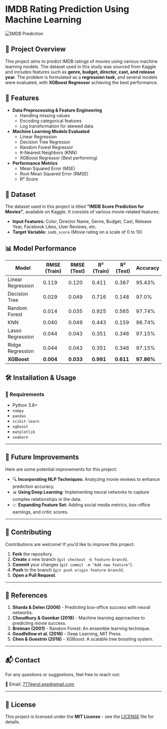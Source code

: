 # IMDB Rating Prediction Using Machine Learning

![IMDB Prediction](https://img.shields.io/badge/Machine%20Learning-IMDB%20Prediction-blue)

## 📌 Project Overview

This project aims to predict IMDB ratings of movies using various machine learning models. The dataset used in this study was sourced from Kaggle and includes features such as **genre, budget, director, cast, and release year**. The problem is formulated as a **regression task**, and several models were evaluated, with **XGBoost Regressor** achieving the best performance.

## 🚀 Features

- **Data Preprocessing & Feature Engineering**
  - Handling missing values
  - Encoding categorical features
  - Log transformation for skewed data
- **Machine Learning Models Evaluated**
  - Linear Regression
  - Decision Tree Regressor
  - Random Forest Regressor
  - K-Nearest Neighbors (KNN)
  - XGBoost Regressor (Best performing)
- **Performance Metrics**
  - Mean Squared Error (MSE)
  - Root Mean Squared Error (RMSE)
  - R² Score

## 📂 Dataset

The dataset used in this project is titled **"IMDB Score Prediction for Movies"**, available on Kaggle. It consists of various movie-related features:

- **Input Features:** Color, Director Name, Genre, Budget, Cast, Release Year, Facebook Likes, User Reviews, etc.
- **Target Variable:** `imdb_score` (Movie rating on a scale of 0 to 10)

## 📊 Model Performance

| Model           | RMSE (Train) | RMSE (Test) | R² (Train) | R² (Test) | Accuracy  |
|---------------|--------------|-------------|------------|-----------|-----------|
| Linear Regression | 0.119 | 0.120 | 0.411 | 0.387 | 95.43% |
| Decision Tree     | 0.029 | 0.049 | 0.716 | 0.148 | 97.0%  |
| Random Forest    | 0.014 | 0.035 | 0.925 | 0.565 | 97.74%  |
| KNN              | 0.040 | 0.049 | 0.443 | 0.159 | 96.74%  |
| Lasso Regression | 0.044 | 0.043 | 0.351 | 0.346 | 97.15%  |
| Ridge Regression | 0.044 | 0.043 | 0.351 | 0.346 | 97.15%  |
| **XGBoost**      | **0.004** | **0.033** | **0.991** | **0.611** | **97.86%** |

## 🛠 Installation & Usage

### 🔧 Requirements
- Python 3.8+
- `numpy`
- `pandas`
- `scikit-learn`
- `xgboost`
- `matplotlib`
- `seaborn`

---

## 🎯 Future Improvements  
Here are some potential improvements for this project:  

- 🔍 **Incorporating NLP Techniques**: Analyzing movie reviews to enhance prediction accuracy.  
- 📊 **Using Deep Learning**: Implementing neural networks to capture complex relationships in the data.  
- 📈 **Expanding Feature Set**: Adding social media metrics, box-office earnings, and critic scores.  

---

## 🤝 Contributing  
Contributions are welcome! If you’d like to improve this project:  

1. **Fork** the repository.  
2. **Create** a new branch (`git checkout -b feature-branch`).  
3. **Commit** your changes (`git commit -m "Add new feature"`).  
4. **Push** to the branch (`git push origin feature-branch`).  
5. **Open a Pull Request**.  

---

## 📜 References  
1. **Sharda & Delen (2006)** - Predicting box-office success with neural networks.  
2. **Choudhury & Gaonkar (2018)** - Machine learning approaches to predicting movie success.  
3. **Breiman (2001)** - Random Forest: An ensemble learning technique.  
4. **Goodfellow et al. (2016)** - Deep Learning, MIT Press.  
5. **Chen & Guestrin (2016)** - XGBoost: A scalable tree boosting system.  

---

## 📬 Contact  
For any questions or suggestions, feel free to reach out:  

📩 Email: 777eerol.exe@gmail.com

---

## 📄 License  
This project is licensed under the **MIT License** - see the [LICENSE](LICENSE) file for details.  
